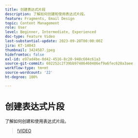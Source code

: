 ```yaml
---
title: 创建表达式片段
description: 了解如何创建和使用表达式片段。
feature: Fragments, Email Design
topic: Content Management
role: User
level: Beginner, Intermediate, Experienced
doc-type: Feature Video
last-substantial-update: 2023-09-28T00:00:00Z
jira: KT-14043
thumbnail: 3424587.jpeg
hidefromtoc: false
exl-id: e97ad4be-0d42-4516-8c20-948c604c61a3
source-git-commit: 602252c2f39bb97486460486ef9a6fec628a3aee
workflow-type: tm+mt
source-wordcount: '22'
ht-degree: 100%

---
```


# 创建表达式片段

了解如何创建和使用表达式片段。

>[!VIDEO](https://video.tv.adobe.com/v/3424587/?learn=on)
